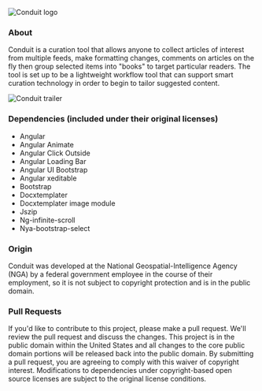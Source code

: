 ![Conduit logo](/resources/logo.png?raw=true "Conduit Logo")

### About

Conduit is a curation tool that allows anyone to collect articles of interest from multiple feeds, make formatting changes, comments on articles on the fly then group selected items into "books" to target particular readers. The tool is set up to be a lightweight workflow tool that can support smart curation technology in order to begin to tailor suggested content.

![Conduit trailer](/resources/trailer.png?raw=true "Conduit Trailer")

### Dependencies (included under their original licenses)
* Angular
* Angular Animate
* Angular Click Outside
* Angular Loading Bar
* Angular UI Bootstrap
* Angular xeditable
* Bootstrap
* Docxtemplater
* Docxtemplater image module
* Jszip
* Ng-infinite-scroll
* Nya-bootstrap-select

### Origin

Conduit was developed at the National Geospatial-Intelligence Agency (NGA) by a federal government employee in the course of their employment, so it is not subject to copyright protection and is in the public domain.

### Pull Requests

If you'd like to contribute to this project, please make a pull request. We'll review the pull request and discuss the changes. This project is in the public domain within the United States and all changes to the core public domain portions will be released back into the public domain. By submitting a pull request, you are agreeing to comply with this waiver of copyright interest. Modifications to dependencies under copyright-based open source licenses are subject to the original license conditions.
